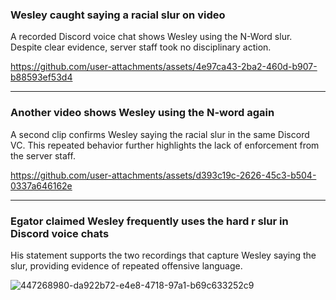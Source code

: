 ### Wesley caught saying a racial slur on video
A recorded Discord voice chat shows Wesley using the N-Word slur. Despite clear evidence, server staff took no disciplinary action.

https://github.com/user-attachments/assets/4e97ca43-2ba2-460d-b907-b88593ef53d4

---

### Another video shows Wesley using the N-word again
A second clip confirms Wesley saying the racial slur in the same Discord VC. This repeated behavior further highlights the lack of enforcement from the server staff.

https://github.com/user-attachments/assets/d393c19c-2626-45c3-b504-0337a646162e

---

### Egator claimed Wesley frequently uses the hard r slur in Discord voice chats
His statement supports the two recordings that capture Wesley saying the slur, providing evidence of repeated offensive language.

![447268980-da922b72-e4e8-4718-97a1-b69c633252c9](https://github.com/user-attachments/assets/2fa84453-cbf2-44f8-9306-bce5cea36673)
